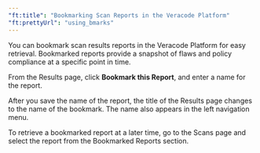 ```yaml
---
"ft:title": "Bookmarking Scan Reports in the Veracode Platform"
"ft:prettyUrl": "using_bmarks"
---
```

You can bookmark scan results reports in the Veracode Platform for easy retrieval. Bookmarked reports provide a snapshot of flaws and policy compliance at a specific point in time.

From the Results page, click **Bookmark this Report**, and enter a name for the report.

After you save the name of the report, the title of the Results page changes to the name of the bookmark. The name also appears in the left navigation menu.

To retrieve a bookmarked report at a later time, go to the Scans page and select the report from the Bookmarked Reports section.
